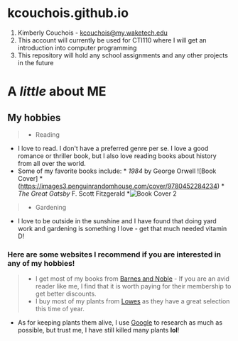 # kcouchois.github.io
1. Kimberly Couchois - kcouchois@my.waketech.edu
2. This account will currently be used for CTI110 where I will get an introduction into computer programming
3. This repository will hold any school assignments and any other projects in the future

# A _little_ about **ME**
## My hobbies
>* Reading
  * I love to read. I don't have a preferred genre per se. I love a good romance or thriller book, but I also love reading books about history from all over the world.
   * Some of my favorite books include:
    * _1984_ by George Orwell ![Book Cover]
     *(https://images3.penguinrandomhouse.com/cover/9780452284234)
    * _The Great Gatsby_ F. Scott Fitzgerald 
     *![Book Cover 2](https://images-na.ssl-images-amazon.com/images/S/compressed.photo.goodreads.com/books/1650033243i/41733839.jpg)
>* Gardening
  * I love to be outside in the sunshine and I have found that doing yard work and gardening is something I love - get that much needed vitamin D!
### Here are some websites I recommend if you are interested in any of my hobbies!
>- I get most of my books from [Barnes and Noble](www.barnesandnoble.com) - If you are an avid reader like me, I find that it is worth paying for their membership to get better discounts.
>- I buy most of my plants from [Lowes](lowes.com) as they have a great selection this time of year.
 - As for keeping plants them alive, I use [Google](www.google) to research as much as possible, but trust me, I have still killed many plants **lol**!
